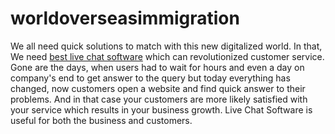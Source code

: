 # worldoverseasimmigration
We all need quick solutions to match with this new digitalized world. In that, We need [best live chat software](https://www.iodigital.uk) which can revolutionized customer service. Gone are the days, when users had to wait for hours and even a day on company's end to get answer to the query but today everything has changed, now customers open a website and find quick answer to their problems. And in that case your customers are more likely satisfied with your service which results in your business growth. Live Chat Software is useful for both the business and customers.
